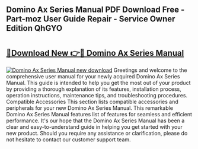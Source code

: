 ## Domino Ax Series Manual PDF Download Free - Part-moz User Guide Repair - Service Owner Edition QhGYO

# <h2><a href="http://bc36424.oget.top/?id=Domino+Ax+Series+Manual">🔗Download New 👉🔴 Domino Ax Series Manual</a></h2>

[![Domino Ax Series Manual new download](https://i.imgur.com/5g1atiW.png)](http://bc36424.oget.top/?id=Domino+Ax+Series+Manual)
Greetings and welcome to the comprehensive user manual for your newly acquired Domino Ax Series Manual. This guide is intended to help you get the most out of your product by providing a thorough explanation of its features, installation process, operation instructions, maintenance tips, and troubleshooting procedures. Compatible Accessories This section lists compatible accessories and peripherals for your new Domino Ax Series Manual. This remarkable Domino Ax Series Manual features list of features for seamless and efficient performance. It's our hope that the Domino Ax Series Manual has been a clear and easy-to-understand guide in helping you get started with your new product. Should you require any assistance or clarification, please do not hesitate to contact our customer support team.
